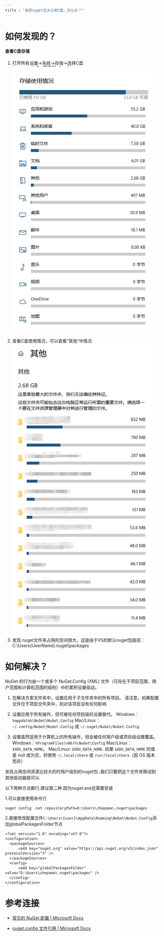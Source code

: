 ```yaml
---
title : "发现nuget包太占用C盘，怎么办？"
---
```


# 如何发现的？

#### 查看C盘存储

1.  打开所有设置->系统->存储->选择C盘
    ![image.png](../../public/images/2020-08-30-nuget-is-big/7777310-8ce825574a3c0e8b.png)

2.  查看C盘使用情况，可以查看“其他”中情况
    ![image.png](../../public/images/2020-08-30-nuget-is-big/7777310-b854451afc8d311b.png)

3.  发现.nuget文件夹占用的空间很大，这是由于VS的默认nuget包路径：C:\Users{UserName}.nuget\packages

# 如何解决？

NuGet 的行为由一个或多个 NuGet.Config (XML) 文件（可存在于项目范围、用户范围和计算机范围的级别）中的累积设置驱动。

1.  在解决方案文件夹中，设置应用于子文件夹中的所有项目。 请注意，如果配置文件位于项目文件夹中，则对该项目没有任何影响

2.  设置应用于所有操作，但可被任何项目级的设置替代。
    Windows：`%appdata%\NuGet\NuGet.Config`
    Mac/Linux：`~/.config/NuGet/NuGet.Config` 或 `~/.nuget/NuGet/NuGet.Config`

3.  设置虽然适用于计算机上的所有操作，但会被任何用户级或项目级设置覆盖。
    Windows：`%ProgramFiles(x86)%\NuGet\Config`
    Mac/Linux：`$XDG_DATA_HOME`。 Mac/Linux: `$XDG_DATA_HOME`. 如果 `$XDG_DATA_HOME` 的值是 null 或为空，将使用 `~/.local/share` 或 `/usr/local/share`（因 OS 版本而异）

发现占用空间资源比较大的时用户级别的nuget包..我们只要把这个文件夹移动到其他驱动器就可以.

以下两种方法都行,建议第二种.因为nuget.exe还需要安装

1.可以直接使用命令行

```
nuget config -set repositoryPath=D:\Users\zhepama\.nuget\packages
```

2.直接修改配置文件`C:\Users\{user}\AppData\Roaming\NuGet\NuGet.Config`添加globalPackagesFolder节点

```
<?xml version="1.0" encoding="utf-8"?>
<configuration>
  <packageSources>
      <add key="nuget.org" value="https://api.nuget.org/v3/index.json" protocolVersion="3" />
  </packageSources>
  <config> 
      <add key="globalPackagesFolder" value="D:\Users\zhepama\.nuget\packages" />
  </config>
</configuration>
```

# 参考连接

-   [常见的 NuGet 配置 | Microsoft Docs](https://docs.microsoft.com/zh-cn/nuget/consume-packages/configuring-nuget-behavior)

-   [nuget.config 文件引用 | Microsoft Docs](https://docs.microsoft.com/zh-cn/nuget/reference/nuget-config-file)
